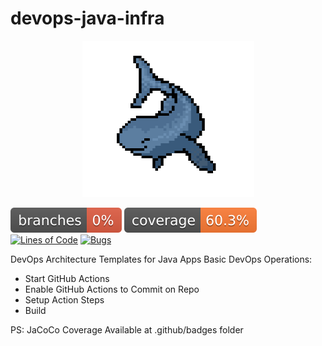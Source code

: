 # devops-java-infra

<div align="center">
    <img src="assets/readme_whale.png" alt="Logo" width="275" height="250">
</div>

![coverage](/.github/badges/branches.svg)
![coverage](/.github/badges/jacoco.svg)
[![Lines of Code](https://sonarcloud.io/api/project_badges/measure?project=filypsdias-personal-projects-devops-java-infra&metric=ncloc)](https://sonarcloud.io/summary/new_code?id=filypsdias-personal-projects-devops-java-infra)
[![Bugs](https://sonarcloud.io/api/project_badges/measure?project=filypsdias-personal-projects-devops-java-infra&metric=bugs)](https://sonarcloud.io/summary/new_code?id=filypsdias-personal-projects-devops-java-infra)

DevOps Architecture Templates for Java Apps
Basic DevOps Operations:
- Start GitHub Actions
- Enable GitHub Actions to Commit on Repo
- Setup Action Steps
- Build


PS: JaCoCo Coverage Available at .github/badges folder

